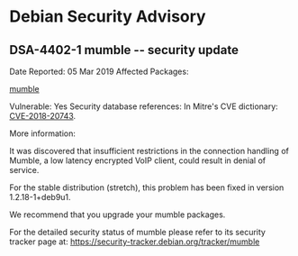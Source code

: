 
Debian Security Advisory
========================


DSA-4402-1 mumble -- security update
------------------------------------



Date Reported:
05 Mar 2019
Affected Packages:

[mumble](https://packages.debian.org/src:mumble)

Vulnerable:
Yes
Security database references:
In Mitre's CVE dictionary: [CVE-2018-20743](https://security-tracker.debian.org/tracker/CVE-2018-20743).  

More information:

It was discovered that insufficient restrictions in the connection
handling of Mumble, a low latency encrypted VoIP client, could result in
denial of service. 


For the stable distribution (stretch), this problem has been fixed in
version 1.2.18-1+deb9u1.


We recommend that you upgrade your mumble packages.


For the detailed security status of mumble please refer to
its security tracker page at:
<https://security-tracker.debian.org/tracker/mumble>





